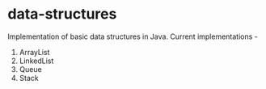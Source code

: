 # data-structures
Implementation of basic data structures in Java.
Current implementations - 
1. ArrayList
2. LinkedList
3. Queue
4. Stack
